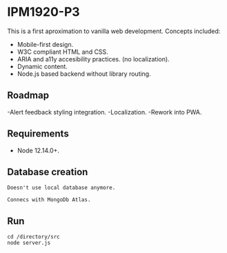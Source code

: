 # IPM1920-P3

This is a first aproximation to vanilla web development. Concepts included:

- Mobile-first design.
- W3C compliant HTML and CSS.
- ARIA and a11y accesibility practices. (no localization).
- Dynamic content.
- Node.js based backend without library routing.
	

## Roadmap

-Alert feedback styling integration.
-Localization.
-Rework into PWA.

## Requirements

- Node 12.14.0+. 

## Database creation

```
Doesn't use local database anymore.

Connecs with MongoDb Atlas.
```

## Run

```
cd /directory/src
node server.js
```